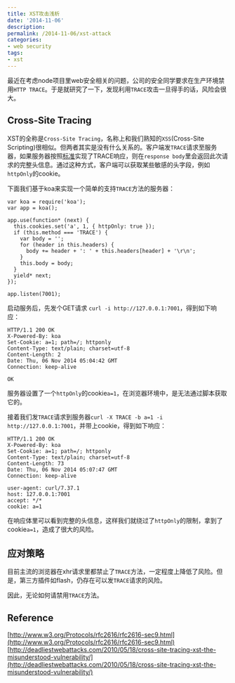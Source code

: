 ```yaml
---
title: XST攻击浅析
date: '2014-11-06'
description:
permalink: /2014-11-06/xst-attack
categories:
- web security
tags:
- xst
---
```


最近在考虑node项目里web安全相关的问题，公司的安全同学要求在生产环境禁用`HTTP TRACE`。于是就研究了一下，发现利用`TRACE`攻击一旦得手的话，风险会很大。

## Cross-Site Tracing

XST的全称是`Cross-Site Tracing`，名称上和我们熟知的`XSS`(Cross-Site Scripting)很相似。但两者其实是没有什么关系的。客户端发`TRACE`请求至服务器，如果服务器按照[标准](http://www.w3.org/Protocols/rfc2616/rfc2616-sec9.html)实现了TRACE响应，则在`response body`里会返回此次请求的完整头信息。通过这种方式，客户端可以获取某些敏感的头字段，例如`httpOnly`的cookie。

下面我们基于koa来实现一个简单的支持`TRACE`方法的服务器：

```
var koa = require('koa');
var app = koa();

app.use(function* (next) {
  this.cookies.set('a', 1, { httpOnly: true });
  if (this.method === 'TRACE') {
    var body = '';
    for (header in this.headers) {
      body += header + ': ' + this.headers[header] + '\r\n';
    }
    this.body = body;
  }
  yield* next;
});

app.listen(7001);
```

启动服务后，先发个GET请求 `curl -i http://127.0.0.1:7001`，得到如下响应：

```
HTTP/1.1 200 OK
X-Powered-By: koa
Set-Cookie: a=1; path=/; httponly
Content-Type: text/plain; charset=utf-8
Content-Length: 2
Date: Thu, 06 Nov 2014 05:04:42 GMT
Connection: keep-alive

OK
```

服务器设置了一个`httpOnly`的cookie`a=1`，在浏览器环境中，是无法通过脚本获取它的。

接着我们发`TRACE`请求到服务器`curl -X TRACE -b a=1 -i http://127.0.0.1:7001`，并带上cookie，得到如下响应：

```
HTTP/1.1 200 OK
X-Powered-By: koa
Set-Cookie: a=1; path=/; httponly
Content-Type: text/plain; charset=utf-8
Content-Length: 73
Date: Thu, 06 Nov 2014 05:07:47 GMT
Connection: keep-alive

user-agent: curl/7.37.1
host: 127.0.0.1:7001
accept: */*
cookie: a=1
```

在响应体里可以看到完整的头信息，这样我们就绕过了`httpOnly`的限制，拿到了cookie`a=1`，造成了很大的风险。

## 应对策略

目前主流的浏览器在xhr请求里都禁止了`TRACE`方法，一定程度上降低了风险。但是，第三方插件如flash，仍存在可以发`TRACE`请求的风险。

因此，无论如何请禁用`TRACE`方法。

## Reference

[http://www.w3.org/Protocols/rfc2616/rfc2616-sec9.html](http://www.w3.org/Protocols/rfc2616/rfc2616-sec9.html)
[http://deadliestwebattacks.com/2010/05/18/cross-site-tracing-xst-the-misunderstood-vulnerability/](http://deadliestwebattacks.com/2010/05/18/cross-site-tracing-xst-the-misunderstood-vulnerability/)
